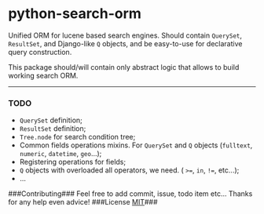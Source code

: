 # python-search-orm
Unified ORM for lucene based search engines. Should contain `QuerySet`, `ResultSet`, and Django-like `Q` objects, and be easy-to-use for declarative query construction.  

This package should/will contain only abstract logic that allows to build working search ORM.


----------
### TODO ###
 - `QuerySet` definition;
 - `ResultSet` definition;
 - `Tree.node` for search condition tree;
 - Common fields operations mixins. For  `QuerySet` and `Q` objects (`fulltext`, `numeric`, `datetime`, `geo`...);
 - Registering operations for fields;
 - `Q` objects with overloaded all operators, we need. ( `>=`, `in`, `!=`, etc...);
 - ...

###Contributing###
Feel free to add commit, issue, todo item etc...
Thanks for any help even advice!
###License [MIT](https://github.com/ubombi/python-search-orm/blob/master/LICENSE "MIT License")###

    